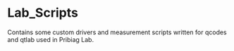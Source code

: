 # Lab_Scripts
Contains some custom drivers and measurement scripts written for qcodes and qtlab used in Pribiag Lab.
